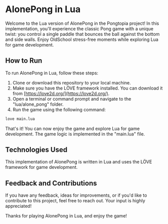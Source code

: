 # AlonePong in Lua

Welcome to the Lua version of AlonePong in the Pongtopia project! In this implementation, you'll experience the classic Pong game with a unique twist: you control a single paddle that bounces the ball against the bottom and side walls. Enjoy OldSchool stress-free moments while exploring Lua for game development.

## How to Run

To run AlonePong in Lua, follow these steps:

1. Clone or download this repository to your local machine.
2. Make sure you have the LÖVE framework installed. You can download it from [https://love2d.org/](https://love2d.org/).
3. Open a terminal or command prompt and navigate to the "lua/alone_pong" folder.
4. Run the game using the following command:

```bash
love main.lua
```


That's it! You can now enjoy the game and explore Lua for game development. The game logic is implemented in the "main.lua" file.

## Technologies Used

This implementation of AlonePong is written in Lua and uses the LÖVE framework for game development.

## Feedback and Contributions

If you have any feedback, ideas for improvements, or if you'd like to contribute to this project, feel free to reach out. Your input is highly appreciated!

Thanks for playing AlonePong in Lua, and enjoy the game!
